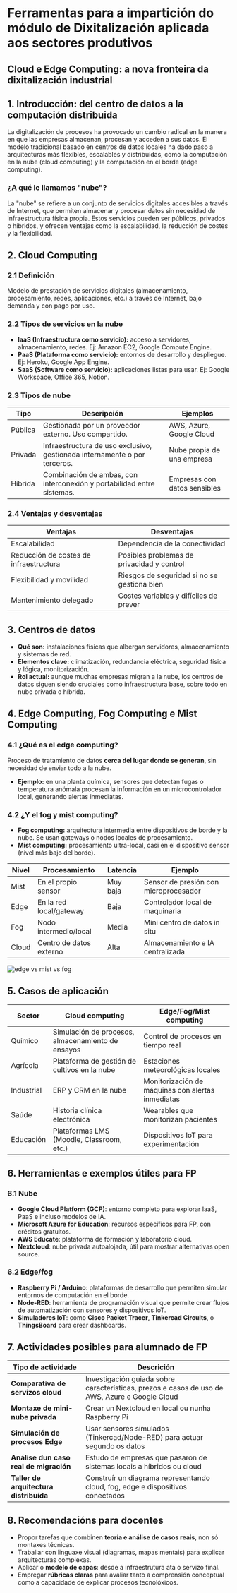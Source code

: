 # Ferramentas para a impartición do módulo de Dixitalización aplicada aos sectores produtivos

## Cloud e Edge Computing: a nova fronteira da dixitalización industrial

## 1. Introducción: del centro de datos a la computación distribuida

La digitalización de procesos ha provocado un cambio radical en la manera en que las empresas almacenan, procesan y acceden a sus datos. El modelo tradicional basado en centros de datos locales ha dado paso a arquitecturas más flexibles, escalables y distribuidas, como la computación en la nube (cloud computing) y la computación en el borde (edge computing).

### ¿A qué le llamamos "nube"?

La "nube" se refiere a un conjunto de servicios digitales accesibles a través de Internet, que permiten almacenar y procesar datos sin necesidad de infraestructura física propia. Estos servicios pueden ser públicos, privados o híbridos, y ofrecen ventajas como la escalabilidad, la reducción de costes y la flexibilidad.

## 2. Cloud Computing

### 2.1 Definición

Modelo de prestación de servicios digitales (almacenamiento, procesamiento, redes, aplicaciones, etc.) a través de Internet, bajo demanda y con pago por uso.

### 2.2 Tipos de servicios en la nube

- **IaaS (Infraestructura como servicio):** acceso a servidores, almacenamiento, redes.
  Ej: Amazon EC2, Google Compute Engine.
- **PaaS (Plataforma como servicio):** entornos de desarrollo y despliegue.
  Ej: Heroku, Google App Engine.
- **SaaS (Software como servicio):** aplicaciones listas para usar.
  Ej: Google Workspace, Office 365, Notion.

### 2.3 Tipos de nube

| Tipo    | Descripción                                                               | Ejemplos                     |
| ------- | ------------------------------------------------------------------------- | ---------------------------- |
| Pública | Gestionada por un proveedor externo. Uso compartido.                      | AWS, Azure, Google Cloud     |
| Privada | Infraestructura de uso exclusivo, gestionada internamente o por terceros. | Nube propia de una empresa   |
| Híbrida | Combinación de ambas, con interconexión y portabilidad entre sistemas.    | Empresas con datos sensibles |

### 2.4 Ventajas y desventajas

| Ventajas                               | Desventajas                                 |
| -------------------------------------- | ------------------------------------------- |
| Escalabilidad                          | Dependencia de la conectividad              |
| Reducción de costes de infraestructura | Posibles problemas de privacidad y control  |
| Flexibilidad y movilidad               | Riesgos de seguridad si no se gestiona bien |
| Mantenimiento delegado                 | Costes variables y difíciles de prever      |

## 3. Centros de datos

- **Qué son:** instalaciones físicas que albergan servidores, almacenamiento y sistemas de red.
- **Elementos clave:** climatización, redundancia eléctrica, seguridad física y lógica, monitorización.
- **Rol actual:** aunque muchas empresas migran a la nube, los centros de datos siguen siendo cruciales como infraestructura base, sobre todo en nube privada o híbrida.

## 4. Edge Computing, Fog Computing e Mist Computing

### 4.1 ¿Qué es el edge computing?

Proceso de tratamiento de datos **cerca del lugar donde se generan**, sin necesidad de enviar todo a la nube.

- **Ejemplo:** en una planta química, sensores que detectan fugas o temperatura anómala procesan la información en un microcontrolador local, generando alertas inmediatas.

### 4.2 ¿Y el fog y mist computing?

- **Fog computing:** arquitectura intermedia entre dispositivos de borde y la nube. Se usan gateways o nodos locales de procesamiento.
- **Mist computing:** procesamiento ultra-local, casi en el dispositivo sensor (nivel más bajo del borde).

| Nivel | Procesamiento           | Latencia | Ejemplo                               |
| ----- | ----------------------- | -------- | ------------------------------------- |
| Mist  | En el propio sensor     | Muy baja | Sensor de presión con microprocesador |
| Edge  | En la red local/gateway | Baja     | Controlador local de maquinaria       |
| Fog   | Nodo intermedio/local   | Media    | Mini centro de datos in situ          |
| Cloud | Centro de datos externo | Alta     | Almacenamiento e IA centralizada      |

![edge vs mist vs fog](edge_vs_mist_vs_fog.png)

## 5. Casos de aplicación

| Sector     | Cloud computing                                   | Edge/Fog/Mist computing                           |
| ---------- | ------------------------------------------------- | ------------------------------------------------- |
| Químico    | Simulación de procesos, almacenamiento de ensayos | Control de procesos en tiempo real                |
| Agrícola   | Plataforma de gestión de cultivos en la nube      | Estaciones meteorológicas locales                 |
| Industrial | ERP y CRM en la nube                              | Monitorización de máquinas con alertas inmediatas |
| Saúde      | Historia clínica electrónica                      | Wearables que monitorizan pacientes               |
| Educación  | Plataformas LMS (Moodle, Classroom, etc.)         | Dispositivos IoT para experimentación             |

## 6. Herramientas e exemplos útiles para FP

### 6.1 Nube

- **Google Cloud Platform (GCP)**: entorno completo para explorar IaaS, PaaS e incluso modelos de IA.
- **Microsoft Azure for Education**: recursos específicos para FP, con créditos gratuitos.
- **AWS Educate**: plataforma de formación y laboratorio cloud.
- **Nextcloud**: nube privada autoalojada, útil para mostrar alternativas open source.

### 6.2 Edge/fog

- **Raspberry Pi / Arduino**: plataformas de desarrollo que permiten simular entornos de computación en el borde.
- **Node-RED**: herramienta de programación visual que permite crear flujos de automatización con sensores y dispositivos IoT.
- **Simuladores IoT**: como **Cisco Packet Tracer**, **Tinkercad Circuits**, o **ThingsBoard** para crear dashboards.

## 7. Actividades posibles para alumnado de FP

| Tipo de actividade                     | Descrición                                                                                     |
| -------------------------------------- | ---------------------------------------------------------------------------------------------- |
| **Comparativa de servizos cloud**      | Investigación guiada sobre características, prezos e casos de uso de AWS, Azure e Google Cloud |
| **Montaxe de mini-nube privada**       | Crear un Nextcloud en local ou nunha Raspberry Pi                                              |
| **Simulación de procesos Edge**        | Usar sensores simulados (Tinkercad/Node-RED) para actuar segundo os datos                      |
| **Análise dun caso real de migración** | Estudo de empresas que pasaron de sistemas locais a híbridos ou cloud                          |
| **Taller de arquitectura distribuída** | Construír un diagrama representando cloud, fog, edge e dispositivos conectados                 |

## 8. Recomendacións para docentes

- Propor tarefas que combinen **teoría e análise de casos reais**, non só montaxes técnicas.
- Traballar con linguaxe visual (diagramas, mapas mentais) para explicar arquitecturas complexas.
- Aplicar o **modelo de capas**: desde a infraestrutura ata o servizo final.
- Empregar **rúbricas claras** para avaliar tanto a comprensión conceptual como a capacidade de explicar procesos tecnolóxicos.

